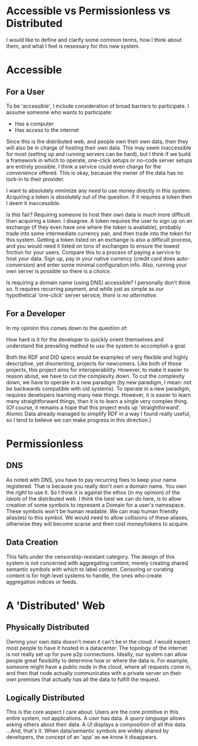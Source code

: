 # Accessible vs Permissionless vs Distributed
I would like to define and clarify some common terms, how I think about them, and what I feel is nesessary for this new system. 

# Accessible
## For a User
To be 'accessible', I include consideration of broad barriers to participate. I assume someone who wants to participate:
- Has a computer 
- Has access to the internet

Since this is the distributed web, and people own their own data, then they will also be in charge of hosting their own data. This may seem inaccessible for most (setting up and running servers can be hard), but I think if we build a framework in which to operate, one-click setups or no-code server setups are entirely possible. I think a service could even charge for the *convenience* offered. This is okay, because the owner of the data has no lock-in to their provider.

I want to absolutely minimize any *need* to use money directly in this system. Acquiring a token is absolutely out of the question. If it requires a token then I deem it inaccessible.

Is this fair? Requiring someone to host their own data is much more difficult than acquiring a token. I disagree. A token requires the user to sign up on an exchange (if they even have one where the token is available), probably trade into some intermediate currency pair, and then trade into the token for this system. Getting a token listed on an exchange is also a difficult process, and you would need it listed on tons of exchanges to ensure the lowest friction for your users. Compare this to a process of paying a service to host your data. Sign up, pay in your native currency (credit card does auto-conversion) and enter some minimal configuration info. Also, running your own server is possible so there is a *choice*.

Is requiring a domain name (using DNS) accessible? I personally don't think so. It requires recurring payment, and while just as simple as our hypothetical 'one-click' server service, *there is no alternative*.
## For a Developer
In my opinion this comes down to the question of: 

How hard is it for the developer to quickly orient themselves and understand the prevailing method to *use* the system to accomplish a goal. 

Both the RDF and DID specs would be examples of very flexible and highly descriptive, yet disorienting, projects for newcomers. Like both of those projects, this project aims for interoperability. However, to make it easier to reason about, we have to cut the complexity down. To cut the complexity down, we have to operate in a new paradigm (by new paradigm, I mean: not be backwards compatible with old systems). To operate in a new paradigm, requires developers learning many new things. However, it is easier to learn many straightforward things, than it is to learn a single very complex thing. (Of course, it remains a hope that this project ends up 'straightforward'. Atomic Data already managed to simplify RDF in a way I found really useful, so I tend to believe we can make progress in this direction.)

# Permissionless
## DNS
As noted with DNS, you have to pay recurring fees to keep your name registered. That is because you really don't *own* a domain name. You own the *right* to use it. So I think it is against the ethos (in my opinion) of the *ideals* of the distributed web. I think the best we can do here, is to allow creation of some symbols to represent a Domain for a user's namespace. These symbols won't be human readable. We can map human friendly alias(es) to this symbol. We would need to allow collisions of these aliases, otherwise they will become scarse and then cost money/tokens to acquire.
## Data Creation
This falls under the censorship-resistant category. The design of this system is not concerned with aggregating content, merely creating shared semantic symbols with which to label content. Censoring or curating content is for high level systems to handle, the ones who create aggregation indices or feeds.

# A 'Distributed' Web
## Physically Distributed
Owning your own data doesn't mean it can't be in the cloud. I would expect most people to have it hosted in a datacenter. The topology of the internet is not really set up for pure p2p connections. Ideally, our system can allow people great flexibility to determine how or where the data is. For example, someone might have a public node in the cloud, where all requests come in, and then that node actually communicates with a private server on their own premises that actually has all the data to fulfill the request. 
## Logically Distributed
This is the core aspect I care about. Users are the core primitive in this entire system, not applications. A *user* has data. A *query language* allows asking others about their data. A *UI* displays a composition of all this data. ...And, that's it. When data/semantic symbols are widely shared by developers, the concept of an 'app' as we know it disappears.

